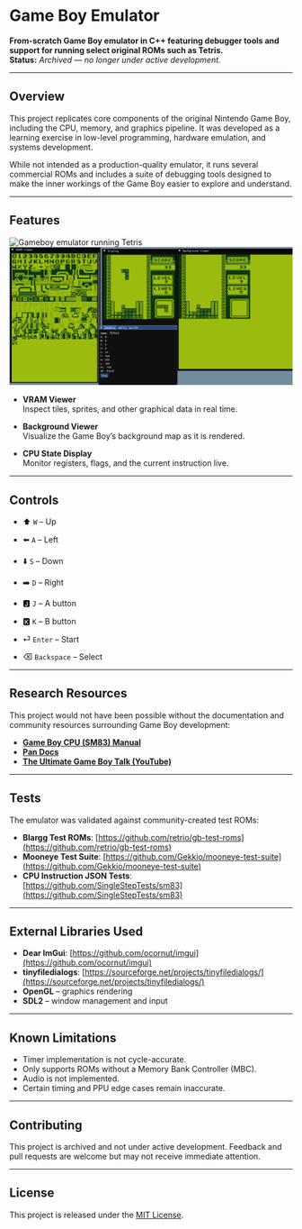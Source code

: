 # Game Boy Emulator

**From-scratch Game Boy emulator in C++ featuring debugger tools and support for running select original ROMs such as Tetris.**  
**Status:** _Archived — no longer under active development._

---

## Overview

This project replicates core components of the original Nintendo Game Boy, including the CPU, memory, and graphics pipeline. It was developed as a learning exercise in low-level programming, hardware emulation, and systems development.  

While not intended as a production-quality emulator, it runs several commercial ROMs and includes a suite of debugging tools designed to make the inner workings of the Game Boy easier to explore and understand.  

---

## Features
![Gameboy emulator running Tetris](images/gbemu_tetris.png)  
![Gameboy emulator with vram viewer, background viewer, and CPU state viewer visible](images/gbemu.png)

- **VRAM Viewer**  
  Inspect tiles, sprites, and other graphical data in real time.  

- **Background Viewer**  
  Visualize the Game Boy’s background map as it is rendered.  

- **CPU State Display**  
  Monitor registers, flags, and the current instruction live.  

---

## Controls

- ⬆️ `W` – Up  
- ⬅️ `A` – Left  
- ⬇️ `S` – Down  
- ➡️ `D` – Right  

- 🅹 `J` – A button  
- 🅺 `K` – B button  

- ⏎ `Enter` – Start  
- ⌫ `Backspace` – Select  

---

## Research Resources

This project would not have been possible without the documentation and community resources surrounding Game Boy development:  

- **[Game Boy CPU (SM83) Manual](https://rgbds.gbdev.io/docs/v0.9.0/gbz80.7)**  
- **[Pan Docs](https://gbdev.io/pandocs/Specifications.html)**  
- **[The Ultimate Game Boy Talk (YouTube)](https://www.youtube.com/watch?v=HyzD8pNlpwI&ab_channel=media.ccc.de)**  

---

## Tests

The emulator was validated against community-created test ROMs:  

- **Blargg Test ROMs**: [https://github.com/retrio/gb-test-roms](https://github.com/retrio/gb-test-roms)  
- **Mooneye Test Suite**: [https://github.com/Gekkio/mooneye-test-suite](https://github.com/Gekkio/mooneye-test-suite)  
- **CPU Instruction JSON Tests**: [https://github.com/SingleStepTests/sm83](https://github.com/SingleStepTests/sm83)  

---

## External Libraries Used

- **Dear ImGui**: [https://github.com/ocornut/imgui](https://github.com/ocornut/imgui)  
- **tinyfiledialogs**: [https://sourceforge.net/projects/tinyfiledialogs/](https://sourceforge.net/projects/tinyfiledialogs/)  
- **OpenGL** – graphics rendering  
- **SDL2** – window management and input  

---

## Known Limitations

- Timer implementation is not cycle-accurate.  
- Only supports ROMs without a Memory Bank Controller (MBC).  
- Audio is not implemented.  
- Certain timing and PPU edge cases remain inaccurate.  

---

## Contributing

This project is archived and not under active development. Feedback and pull requests are welcome but may not receive immediate attention.  

---

## License

This project is released under the [MIT License](LICENSE).  
